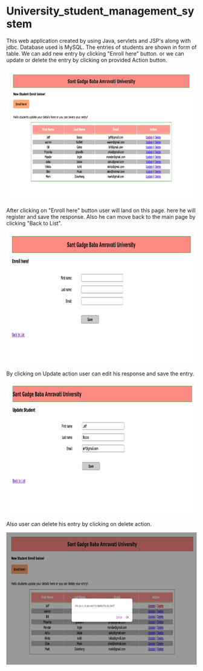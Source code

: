 # University_student_management_system
This web application created by using Java, servlets and JSP's along with jdbc. Database used is MySQL.
The entries of students are shown in form of table. We can add new entry by clicking "Enroll here" button. or we can update or delete the entry by clicking on provided Action button. 

<img src="Screenshot 2021-03-19 at 1.29.54 PM.png" alt="image1" width="800" height="350">

After clicking on "Enroll here" button user will land on this page. here he will register and save the response. Also he can move back to the main page by clicking "Back to List". 

<img src="Screenshot 2021-03-19 at 1.30.19 PM.png" alt="image2" width="800" height="350">

By clicking on Update action user can edit his response and save the entry.

<img src="Screenshot 2021-03-19 at 1.34.50 PM.png" alt="image3" width="800" height="350">

Also user can delete his entry by clicking on delete action. 

<img src="Screenshot 2021-03-19 at 1.35.02 PM.png" alt="image4" width="800" height="350">


